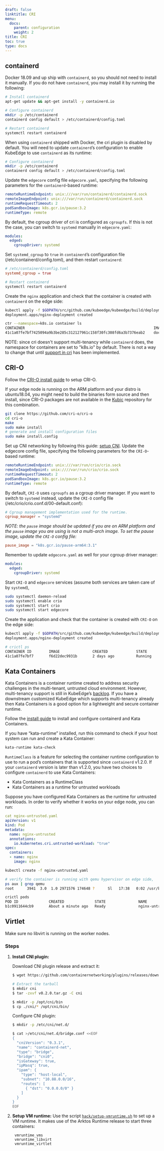 ```yaml
---
draft: false
linktitle: CRI
menu:
  docs:
    parent: configuration
    weight: 2
title: CRI
toc: true
type: docs
---
```

## containerd

Docker 18.09 and up ship with `containerd`, so you should not need to install it manually. If you do not have `containerd`, you may install it by running the following:

```bash
# Install containerd
apt-get update && apt-get install -y containerd.io

# Configure containerd
mkdir -p /etc/containerd
containerd config default > /etc/containerd/config.toml

# Restart containerd
systemctl restart containerd
```

When using `containerd` shipped with Docker, the cri plugin is disabled by default. You will need to update `containerd`’s configuration to enable KubeEdge to use `containerd` as its runtime:

```bash
# Configure containerd
mkdir -p /etc/containerd
containerd config default > /etc/containerd/config.toml
```

Update the `edgecore` config file `edgecore.yaml`, specifying the following parameters for the `containerd`-based runtime:

```yaml
remoteRuntimeEndpoint: unix:///var/run/containerd/containerd.sock
remoteImageEndpoint: unix:///var/run/containerd/containerd.sock
runtimeRequestTimeout: 2
podSandboxImage: k8s.gcr.io/pause:3.2
runtimeType: remote
```

By default, the cgroup driver of cri is configured as `cgroupfs`. If this is not the case, you can switch to `systemd` manually in `edgecore.yaml`:

```yaml
modules:
  edged:
    cgroupDriver: systemd
```

Set `systemd_cgroup` to `true` in `containerd`’s configuration file (/etc/containerd/config.toml), and then restart `containerd`:

```toml
# /etc/containerd/config.toml
systemd_cgroup = true
```

```bash
# Restart containerd
systemctl restart containerd
```

Create the `nginx` application and check that the container is created with `containerd` on the edge side:

```bash
kubectl apply -f $GOPATH/src/github.com/kubeedge/kubeedge/build/deployment.yaml
deployment.apps/nginx-deployment created

ctr --namespace=k8s.io container ls
CONTAINER                                                           IMAGE                              RUNTIME
41c1a07fe7bf7425094a9b3be285c312127961c158f30fc308fd6a3b7376eab2    docker.io/library/nginx:1.15.12    io.containerd.runtime.v1.linux
```

NOTE: since cri doesn't support multi-tenancy while `containerd` does, the namespace for containers are set to "k8s.io" by default. There is not a way to change that until [support in cri](https://github.com/containerd/cri/pull/1462) has been implemented.

## CRI-O

Follow the [CRI-O install guide](https://github.com/cri-o/cri-o/blob/master/tutorials/setup.md) to setup CRI-O.

If your edge node is running on the ARM platform and your distro is ubuntu18.04, you might need to build the binaries form source and then install, since CRI-O packages are not available in the [Kubic](https://build.opensuse.org/project/show/devel:kubic:libcontainers:stable) repository for this combination.

```bash
git clone https://github.com/cri-o/cri-o
cd cri-o
make
sudo make install
# generate and install configuration files
sudo make install.config
```

Set up CNI networking by following this guide: [setup CNI](https://github.com/cri-o/cri-o/blob/master/contrib/cni/README.md).
Update the edgecore config file, specifying the following parameters for the `CRI-O`-based runtime:

```yaml
remoteRuntimeEndpoint: unix:///var/run/crio/crio.sock
remoteImageEndpoint: unix:////var/run/crio/crio.sock
runtimeRequestTimeout: 2
podSandboxImage: k8s.gcr.io/pause:3.2
runtimeType: remote
```

By default, `CRI-O` uses `cgroupfs` as a cgroup driver manager. If you want to switch to `systemd` instead, update the `CRI-O` config file (/etc/crio/crio.conf.d/00-default.conf):

```conf
# Cgroup management implementation used for the runtime.
cgroup_manager = "systemd"
```

*NOTE: the `pause` image should be updated if you are on ARM platform and the `pause` image you are using is not a multi-arch image. To set the pause image, update the `CRI-O` config file:*

```conf
pause_image = "k8s.gcr.io/pause-arm64:3.1"
```

Remember to update `edgecore.yaml` as well for your cgroup driver manager:

```yaml
modules:
  edged:
    cgroupDriver: systemd
```

Start `CRI-O` and `edgecore` services (assume both services are taken care of by `systemd`),

```bash
sudo systemctl daemon-reload
sudo systemctl enable crio
sudo systemctl start crio
sudo systemctl start edgecore
```

Create the application and check that the container is created with `CRI-O` on the edge side:

```bash
kubectl apply -f $GOPATH/src/github.com/kubeedge/kubeedge/build/deployment.yaml
deployment.apps/nginx-deployment created

# crictl ps
CONTAINER ID        IMAGE               CREATED             STATE               NAME                ATTEMPT             POD ID
41c1a07fe7bf7       f6d22dec9931b       2 days ago          Running             nginx               0                   51f727498b06f
```

## Kata Containers

Kata Containers is a container runtime created to address security challenges in the multi-tenant, untrusted cloud environment. However, multi-tenancy support is still in KubeEdge’s [backlog](https://github.com/kubeedge/kubeedge/issues/268). If you have a downstream customized KubeEdge which supports multi-tenancy already then Kata Containers is a good option for a lightweight and secure container runtime.

Follow the [install guide]( https://github.com/kata-containers/documentation/blob/master/how-to/containerd-kata.md) to install and configure containerd and  Kata Containers.

If you have “kata-runtime” installed, run this command to check if your host system can run and create a Kata Container:
```bash
kata-runtime kata-check
```

`RuntimeClass` is a feature for selecting the container runtime configuration to use to run a pod’s containers that is supported since `containerd` v1.2.0.  If your `containerd` version is later than v1.2.0, you have two choices to configure `containerd` to use Kata Containers:
- Kata Containers as a RuntimeClass
- Kata Containers as a runtime for untrusted workloads

Suppose you have configured Kata Containers as the runtime for untrusted workloads. In order to verify whether it works on your edge node, you can run:

```yaml
cat nginx-untrusted.yaml
apiVersion: v1
kind: Pod
metadata:
  name: nginx-untrusted
  annotations:
    io.kubernetes.cri.untrusted-workload: "true"
spec:
  containers:
  - name: nginx
    image: nginx
```

```bash
kubectl create -f nginx-untrusted.yaml

# verify the container is running with qemu hypervisor on edge side,
ps aux | grep qemu
root      3941  3.0  1.0 2971576 174648 ?      Sl   17:38   0:02 /usr/bin/qemu-system-aarch64

crictl pods
POD ID              CREATED              STATE               NAME                NAMESPACE           ATTEMPT
b1c0911644cb9       About a minute ago   Ready               nginx-untrusted     default             0
```

## Virtlet

Make sure no libvirt is running on the worker nodes.

### Steps
1. **Install CNI plugin:**

	Download CNI plugin release and extract it:

	```bash
	$ wget https://github.com/containernetworking/plugins/releases/download/v0.8.2/cni-plugins-linux-amd64-v0.8.2.tgz

	# Extract the tarball
	$ mkdir cni
	$ tar -zxvf v0.2.0.tar.gz -C cni

	$ mkdir -p /opt/cni/bin
	$ cp ./cni/* /opt/cni/bin/
	```

	Configure CNI plugin:

	```bash
	$ mkdir -p /etc/cni/net.d/

	$ cat >/etc/cni/net.d/bridge.conf <<EOF
	{
	  "cniVersion": "0.3.1",
	  "name": "containerd-net",
	  "type": "bridge",
	  "bridge": "cni0",
	  "isGateway": true,
	  "ipMasq": true,
	  "ipam": {
	    "type": "host-local",
	    "subnet": "10.88.0.0/16",
	    "routes": [
	      { "dst": "0.0.0.0/0" }
	    ]
	  }
	}
	EOF
	```

1. **Setup VM runtime:**
 Use the script [`hack/setup-vmruntime.sh`](https://github.com/kubeedge/kubeedge/tree/master/hack/setup-vmruntime.sh) to set up a VM runtime. It makes use of the Arktos Runtime release to start three containers:

	 	vmruntime_vms
		vmruntime_libvirt
		vmruntime_virtlet
